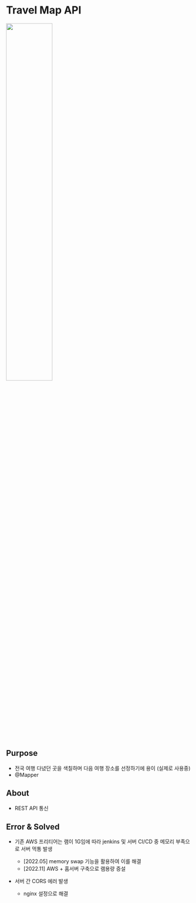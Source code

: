 # Travel Map API

<img width="50%" src="https://user-images.githubusercontent.com/88638457/211123615-ca458e02-b36a-4ac4-9512-87aca7ab5eab.png"/>

## Purpose
* 전국 여행 다녔던 곳을 색칠하며 다음 여행 장소를 선정하기에 용이 (실제로 사용중)
* @Mapper

## About
* REST API 통신

## Error & Solved
* 기존 AWS 프리티어는 램이 1G임에 따라 jenkins 및 서버 CI/CD 중 메모리 부족으로 서버 먹통 발생
  - [2022.05] memory swap 기능을 활용하여 이를 해결
  - [2022.11] AWS + 홈서버 구축으로 램용량 증설
  
* 서버 간 CORS 에러 발생
  - nginx 설정으로 해결
  

